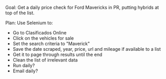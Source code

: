 Goal: Get a daily price check for Ford Mavericks in PR, putting hybrids at 
top of the list.

Plan:
Use Selenium to:
- Go to Clasificados Online
- Click on the vehicles for sale
- Set the search criteria to "Maverick"
- Save the date scraped, year, price, url and mileage if available to a list
- Get it to page through results until the end
- Clean the list of irrelevant data
- Run daily?
- Email daily?